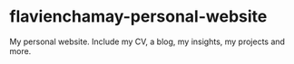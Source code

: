 # flavienchamay-personal-website
My personal website. Include my CV, a blog, my insights, my projects and more.
